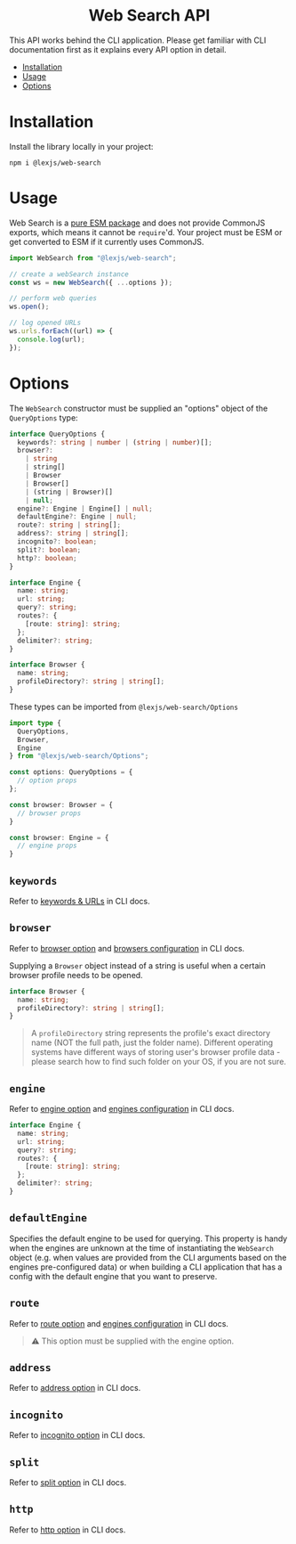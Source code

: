 <h1 align="center">Web Search API</h1>

This API works behind the CLI application. Please get familiar with CLI documentation first as it explains every API option in detail.

* [Installation](#installation)
* [Usage](#usage)
* [Options](#options)

# Installation <a name="installation"></a>

Install the library locally in your project:

<pre><code>npm i @lexjs/web-search</code></pre>

# Usage <a name="usage"></a>

Web Search is a [pure ESM package](https://gist.github.com/sindresorhus/a39789f98801d908bbc7ff3ecc99d99c.js) and does not provide CommonJS exports, which means it cannot be `require`'d. Your project must be ESM or get converted to ESM if it currently uses CommonJS.

```javascript
import WebSearch from "@lexjs/web-search";

// create a webSearch instance
const ws = new WebSearch({ ...options });

// perform web queries
ws.open();

// log opened URLs
ws.urls.forEach((url) => {
  console.log(url);
});
```

# Options <a name="options"></a>

The `WebSearch` constructor must be supplied an "options" object of the `QueryOptions` type:

```typescript
interface QueryOptions {
  keywords?: string | number | (string | number)[];
  browser?:
    | string
    | string[]
    | Browser
    | Browser[]
    | (string | Browser)[]
    | null;
  engine?: Engine | Engine[] | null;
  defaultEngine?: Engine | null;
  route?: string | string[];
  address?: string | string[];
  incognito?: boolean;
  split?: boolean;
  http?: boolean;
}

interface Engine {
  name: string;
  url: string;
  query?: string;
  routes?: {
    [route: string]: string;
  };
  delimiter?: string;
}

interface Browser {
  name: string;
  profileDirectory?: string | string[];
}
```

These types can be imported from `@lexjs/web-search/Options`

```typescript
import type {
  QueryOptions,
  Browser,
  Engine
} from "@lexjs/web-search/Options";

const options: QueryOptions = {
  // option props
};

const browser: Browser = {
  // browser props
}

const browser: Engine = {
  // engine props
}

```


## `keywords`

Refer to [keywords & URLs](https://github.com/LexBorisoff/web-search/blob/master/docs/cli.md#basic-usage) in CLI docs.

## `browser`

Refer to [browser option](https://github.com/LexBorisoff/web-search/blob/master/docs/cli.md#option-browser) and [browsers configuration](https://github.com/LexBorisoff/web-search/blob/master/docs/cli.md#browsers-configuration) in CLI docs.

Supplying a `Browser` object instead of a string is useful when a certain browser profile needs to be opened.

```typescript
interface Browser {
  name: string;
  profileDirectory?: string | string[];
}
```

> A `profileDirectory` string represents the profile's exact directory name (NOT the full path, just the folder name). Different operating systems have different ways of storing user's browser profile data - please search how to find such folder on your OS, if you are not sure.

## `engine`

Refer to [engine option](https://github.com/LexBorisoff/web-search/blob/master/docs/cli.md#option-engine) and [engines configuration](https://github.com/LexBorisoff/web-search/blob/master/docs/cli.md#engines-configuration) in CLI docs.

```typescript
interface Engine {
  name: string;
  url: string;
  query?: string;
  routes?: {
    [route: string]: string;
  };
  delimiter?: string;
}
```

## `defaultEngine`

Specifies the default engine to be used for querying. This property is handy when the engines are unknown at the time of instantiating the `WebSearch` object (e.g. when values are provided from the CLI arguments based on the engines pre-configured data) or when building a CLI application that has a config with the default engine that you want to preserve.

## `route`

Refer to [route option](https://github.com/LexBorisoff/web-search/blob/master/docs/cli.md#option-route) and [engines configuration](https://github.com/LexBorisoff/web-search/blob/master/docs/cli.md#engines-configuration) in CLI docs.

> ⚠️ This option must be supplied with the engine option.

## `address`

Refer to [address option](https://github.com/LexBorisoff/web-search/blob/master/docs/cli.md#option-address) in CLI docs.

## `incognito`

Refer to [incognito option](https://github.com/LexBorisoff/web-search/blob/master/docs/cli.md#option-incognito) in CLI docs.

## `split`

Refer to [split option](https://github.com/LexBorisoff/web-search/blob/master/docs/cli.md#option-split) in CLI docs.

## `http`

Refer to [http option](https://github.com/LexBorisoff/web-search/blob/master/docs/cli.md#option-http) in CLI docs.
